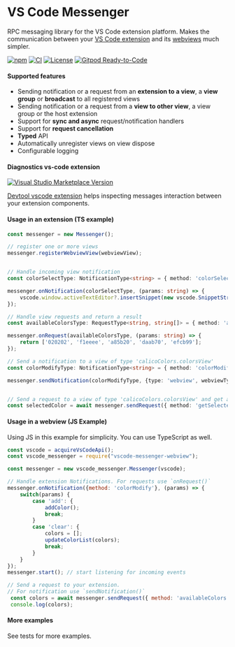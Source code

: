# VS Code Messenger

RPC messaging library for the VS Code extension platform. Makes the communication between your [VS Code extension](https://code.visualstudio.com/) and its [webviews](https://code.visualstudio.com/api/extension-guides/webview) much simpler.

[![npm](https://img.shields.io/npm/v/vscode-messenger)](https://www.npmjs.com/package/vscode-messenger)
[![CI](https://github.com/TypeFox/vscode-messenger/actions/workflows/main.yml/badge.svg)](https://github.com/TypeFox/vscode-messenger/actions/workflows/main.yml)
[![License](https://img.shields.io/github/license/TypeFox/vscode-messenger?color=green)](https://github.com/TypeFox/vscode-messenger/blob/main/LICENSE)
[![Gitpod Ready-to-Code](https://img.shields.io/badge/Gitpod-ready--to--code-blue?logo=gitpod)](https://gitpod.io/#https://github.com/typefox/vscode-messenger)

#### Supported features

- Sending notification or a request from an __extension to a view__, a __view group__ or __broadcast__ to all registered views
- Sending notification or a request from a __view to other view__, a view group or the host extension
- Support for __sync and async__ request/notification handlers
- Support for __request cancellation__
- __Typed__ API
- Automatically unregister views on view dispose
- Configurable logging

#### Diagnostics vs-code extension

[![Visual Studio Marketplace Version](https://img.shields.io/visual-studio-marketplace/v/typefox.vscode-messenger-devtools?label=VS-Code%20Marketplace)](https://marketplace.visualstudio.com/items?itemName=typefox.vscode-messenger-devtools)

[Devtool vscode extension](https://github.com/TypeFox/vscode-messenger/tree/main/packages/vscode-messenger-devtools) helps inspecting messages interaction between your extension components.

#### Usage in an extension (TS example)

```ts
const messenger = new Messenger();

// register one or more views
messenger.registerWebviewView(webviewView);


// Handle incoming view notification
const colorSelectType: NotificationType<string> = { method: 'colorSelected' };

messenger.onNotification(colorSelectType, (params: string) => {
    vscode.window.activeTextEditor?.insertSnippet(new vscode.SnippetString(`#${params}`));
});

// Handle view requests and return a result
const availableColorsType: RequestType<string, string[]> = { method: 'availableColor' };

messenger.onRequest(availableColorsType, (params: string) => {
    return ['020202', 'f1eeee', 'a85b20', 'daab70', 'efcb99'];
});

// Send a notification to a view of type 'calicoColors.colorsView'
const colorModifyType: NotificationType<string> = { method: 'colorModify' };

messenger.sendNotification(colorModifyType, {type: 'webview', webviewType: 'calicoColors.colorsView' }, 'clear');


// Send a request to a view of type 'calicoColors.colorsView' and get a result
const selectedColor = await messenger.sendRequest({ method: 'getSelectedColor' }, {type: 'webview', webviewType: 'calicoColors.colorsView' }, '');
```

#### Usage in a webview (JS Example)

Using JS in this example for simplicity. You can use TypeScript as well.

```js
const vscode = acquireVsCodeApi();
const vscode_messenger = require("vscode-messenger-webview");

const messenger = new vscode_messenger.Messenger(vscode);

// Handle extension Notifications. For requests use `onRequest()` 
messenger.onNotification({method: 'colorModify'}, (params) => {
    switch(params) {
        case 'add': {
            addColor();
            break;
        }
        case 'clear': {
            colors = [];
            updateColorList(colors);
            break;
        }
    }
});
messenger.start(); // start listening for incoming events

// Send a request to your extension.
// For notification use `sendNotification()`
 const colors = await messenger.sendRequest({ method: 'availableColors'}, HOST_EXTENSION, '');
 console.log(colors);

```

#### More examples

See tests for more examples.
